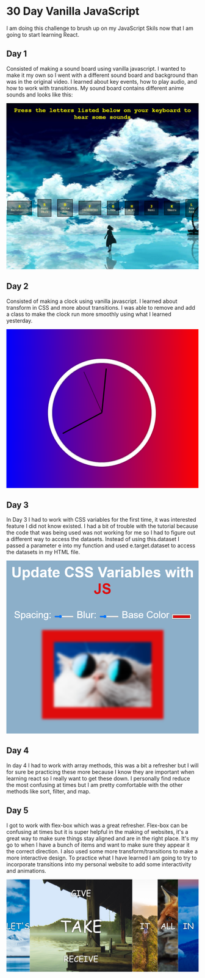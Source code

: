 # 30 Day Vanilla JavaScript

I am doing this challenge to brush up on my JavaScript Skils now that I am going to start learning React.

## Day 1

Consisted of making a sound board using vanilla javascript. I wanted to make it my own so I
went with a different sound board and background than was in the original video. I learned about key events, how to play audio, and how to work with transitions. My sound
board contains different anime sounds and looks like this:

![Alt text](ReadMeImg/DayOneImg.png)

## Day 2
Consisted of making a clock using vanilla javascript. I learned about transform in CSS and more about transitions. I was able to remove and add a class to make the clock run more smoothly using what I learned yesterday.

![Alt text](ReadMeImg/DayTwoImg.png)

## Day 3
In Day 3 I had to work with CSS variables for the first time, it was interested feature  I did not know existed. I had a bit of trouble with the tutorial because the code that was being used was not working for me so I had to figure out a different way to access the datasets. Instead of using 
this.dataset I passed a parameter e into my function and used e.target.dataset to access the datasets in my HTML file. 

![Alt text](ReadMeImg/DayThreeImg.png)

## Day 4

In day 4 I had to work with array methods, this was a bit a refresher but I will for sure be practicing these more because I know they are important when learning react so I really want to get these down. I personally find reduce the most confusing at times but I am pretty comfortable with the other methods like sort, filter, and map.

## Day 5 
I got to work with flex-box which was a great refresher. Flex-box can be confusing at times but it is super helpful in the making of websites, it's a great way to make sure things stay aligned and are in the right place. It's my go to when I have a bunch of items and want to make sure they appear it the correct direction. I also used some more transform/transitions to make a more interactive design. To practice what I have learned I am going to try to incorporate transitions into my personal website to add some interactivity and animations.

![Alt text](ReadMeImg/DayFiveImg.png)
